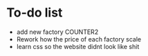 # To-do list  
- add new factory COUNTER2
- Rework how the price of each factory scale
- learn css so the website didnt look like shit